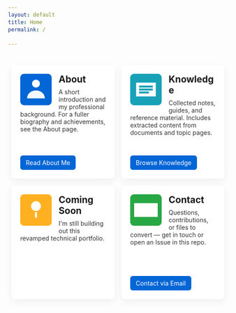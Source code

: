 ```yaml
---
layout: default
title: Home
permalink: /

---
```


<style>
/* Page-scoped quadrant grid for the home page */
.quadrant-grid {
  display: grid;
  grid-template-columns: 1fr 1fr;
  grid-template-rows: 1fr 1fr;
  gap: 1rem;
  max-width: 1100px;
  margin: 2rem auto;
  padding: 0.5rem;
}
.quadrant {
  background: #ffffff;
  border-radius: 8px;
  padding: 1.25rem;
  box-shadow: 0 6px 18px rgba(20,20,20,0.06);
  min-height: 220px;
  display: flex;
  flex-direction: column;
  justify-content: space-between;
}
.quadrant h2 { margin-top: 0; margin-bottom: 0.5rem; }
.quadrant p { margin: 0 0 1rem 0; color: #333; }
.quad-cta { display:inline-block; padding: 0.5rem 0.8rem; background:#0366d6; color:#fff; border-radius:6px; text-decoration:none; }
.quadrant .quad-img { width: 72px; height: 72px; display:block; float:left; margin: 0 1rem 0.5rem 0; }

@media (max-width: 760px) {
  .quadrant-grid { grid-template-columns: 1fr; }
  .quadrant .quad-img { float:none; display:block; margin: 0 0 0.75rem 0; }
}
</style>

<div class="quadrant-grid">
  <section class="quadrant" aria-labelledby="about-title">
    <div>
      <img class="quad-img" src="/assets/img/about.svg" alt="About" />
      <h2 id="about-title">About</h2>
      <p>A short introduction and my professional background. For a fuller biography and achievements, see the About page.</p>
    </div>
    <div>
      <a class="quad-cta" href="/aboutme/">Read About Me</a>
    </div>
  </section>

  <section class="quadrant" aria-labelledby="knowledge-title">
    <div>
      <img class="quad-img" src="/assets/img/knowledge.svg" alt="Knowledge" />
      <h2 id="knowledge-title">Knowledge</h2>
      <p>Collected notes, guides, and reference material. Includes extracted content from documents and topic pages.</p>
    </div>
    <div>
      <a class="quad-cta" href="/knowledge/">Browse Knowledge</a>
    </div>
  </section>

  <section class="quadrant" aria-labelledby="comingsoon-title">
    <div>
      <img class="quad-img" src="/assets/img/coming-soon.svg" alt="Coming soon" />
      <h2 id="dar-title">Coming Soon</h2>
      <p>I'm still building out this revamped technical portfolio.</p>
    </div>
  </section>

  <section class="quadrant" aria-labelledby="contact-title">
    <div>
      <img class="quad-img" src="/assets/img/contact.svg" alt="Contact" />
      <h2 id="contact-title">Contact</h2>
      <p>Questions, contributions, or files to convert — get in touch or open an Issue in this repo.</p>
    </div>
    <div>
      <a class="quad-cta" href="mailto:bigbird023@lonestarbandit.com">Contact via Email</a>
    </div>
  </section>
</div>